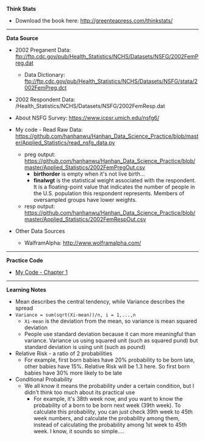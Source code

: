 
<b>Think Stats</b>
* Download the book here: http://greenteapress.com/thinkstats/

********************************************************************************

<b>Data Source</b>

* 2002 Preganent Data: ftp://ftp.cdc.gov/pub/Health_Statistics/NCHS/Datasets/NSFG/2002FemPreg.dat
  * Data Dictionary: ftp://ftp.cdc.gov/pub/Health_Statistics/NCHS/Datasets/NSFG/stata/2002FemPreg.dct
* 2002 Respondent Data: /Health_Statistics/NCHS/Datasets/NSFG/2002FemResp.dat
* About NSFG Survey: https://www.icpsr.umich.edu/nsfg6/
* My code - Read Raw Data: https://github.com/hanhanwu/Hanhan_Data_Science_Practice/blob/master/Applied_Statistics/read_nsfg_data.py
  * preg output: https://github.com/hanhanwu/Hanhan_Data_Science_Practice/blob/master/Applied_Statistics/2002FemPregOut.csv
    * <b>birthorder</b> is empty when it's not live birth...
    * <b>finalwgt</b> is the statistical weight associated with the respondent. It is a floating-point value that indicates the number of people in the U.S. population this respondent represents. Members of oversampled groups have lower weights.
  * resp output: https://github.com/hanhanwu/Hanhan_Data_Science_Practice/blob/master/Applied_Statistics/2002FemRespOut.csv


* Other Data Sources
  * WalframAlpha: http://www.wolframalpha.com/
  

********************************************************************************

<b>Practice Code</b>

* [My Code - Chapter 1][1]

********************************************************************************

<b>Learning Notes</b>

* Mean describes the central tendency, while Variance describes the spread
* `Variance = sum(sqrt(Xi-mean))/n, i = 1,...,n`
  * `Xi-mean` is the deviation from the mean, so variance is mean squared deviation
  * People use standard deviation because it can more meaningful than variance. Variance us using squared unit (such as squared pund) but standard deviation is using unit (such as pound)
* Relative Risk - a ratio of 2 probabilities
  * For example, first born babies have 20% probability to be born late, other babies have 15%. Relative Risk will be 1.3 here. So first born babies have 30% more likely to be late
* Conditional Probability
  * We all know it means the probability under a certain condition, but I didn't think too much about its practical use
    * For example, it's 38th week now, and you want to know the probability of a born to be born next week (39th week). To calculate this probability, you can just check 39th week to 45th week numbers, and calculate the probability among them, instead of calculating the probability among 1st week to 45th week. I know, it sounds so simple....

[1]:https://github.com/hanhanwu/Hanhan_Data_Science_Practice/blob/master/Applied_Statistics/thinkstats_chapter1.ipynb

